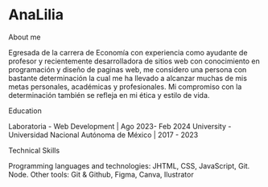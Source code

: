 # AnaLilia
About me

Egresada de la carrera de Economía con experiencia como ayudante de profesor y recientemente desarrolladora de sitios web con conocimiento en programación y diseño de paginas web, me considero una persona con bastante determinación la cual me ha llevado a alcanzar muchas de mis metas personales, académicas y profesionales. 
Mi compromiso con la determinación también se refleja en mi ética y estilo de vida.

Education

Laboratoria - Web Development | Ago 2023- Feb 2024
University  -  Universidad Nacional Autónoma de México | 2017 - 2023

Technical Skills 

Programming languages and technologies: JHTML, CSS, JavaScript, Git. Node.
Other tools: Git & Github, Figma, Canva, Ilustrator

